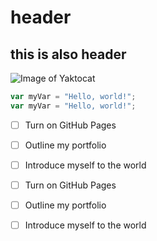 # header
## this is also header
![Image of Yaktocat](https://octodex.github.com/images/yaktocat.png)

``` javascript
var myVar = "Hello, world!";
var myVar = "Hello, world!";
```

- [ ] Turn on GitHub Pages
- [ ] Outline my portfolio
- [ ] Introduce myself to the world

- [ ] Turn on GitHub Pages
- [ ] Outline my portfolio
- [ ] Introduce myself to the world
